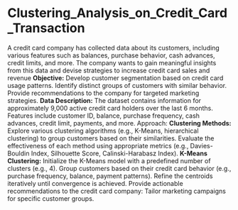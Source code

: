 # Clustering_Analysis_on_Credit_Card_Transaction
A credit card company has collected data about its customers, including various features such as balances, purchase behavior, cash advances, credit limits, and more. The company wants to gain meaningful insights from this data and devise strategies to increase credit card sales and revenue
**Objective:**
Develop customer segmentation based on credit card usage patterns.
Identify distinct groups of customers with similar behavior.
Provide recommendations to the company for targeted marketing strategies.
**Data Description:**
The dataset contains information for approximately 9,000 active credit card holders over the last 6 months.
Features include customer ID, balance, purchase frequency, cash advances, credit limit, payments, and more.
Approach:
**Clustering Methods:**
Explore various clustering algorithms (e.g., K-Means, hierarchical clustering) to group customers based on their similarities.
Evaluate the effectiveness of each method using appropriate metrics (e.g., Davies-Bouldin Index, Silhouette Score, Calinski-Harabasz Index).
**K-Means Clustering:**
Initialize the K-Means model with a predefined number of clusters (e.g., 4).
Group customers based on their credit card behavior (e.g., purchase frequency, balance, payment patterns).
Refine the centroids iteratively until convergence is achieved.
Provide actionable recommendations to the credit card company:
Tailor marketing campaigns for specific customer groups.
